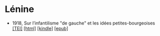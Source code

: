 # Lénine

* 1918, Sur l’infantilisme "de gauche" et les idées petites-bourgeoises  <a title="Source XML/TEI" class="file tei" href="https://hurlus.github.io/tei/lenine1918_infantilisme.xml">[TEI]</a>  <a title="HTML une page" class="file html" href="https://hurlus.github.io/lenine/lenine1918_infantilisme.html">[html]</a>  <a title="Amazon.kindle" class="file mobi" href="https://hurlus.github.io/lenine/lenine1918_infantilisme.mobi">[kindle]</a>  <a title="EPUB, pour liseuses et téléphones" class="file epub" href="https://hurlus.github.io/lenine/lenine1918_infantilisme.epub">[epub]</a> 
